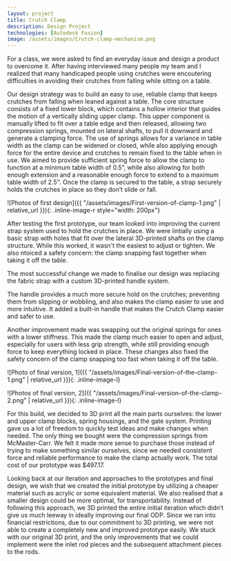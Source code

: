 ```yaml
---
layout: project
title: Crutch Clamp 
description: Design Project
technologies: [Autodesk Fusion]
image: /assets/images/Crutch-clamp-mechanism.png
---
```


For a class, we were asked to find an everyday issue and design a product to overcome it. After having interviewed many people my team and I realized that many handicaped people using crutches were encoutering difficulties in avoiding their crutches from falling while sitting on a table.  

Our design strategy was to build an easy to use, reliable clamp that keeps crutches from falling when leaned against a table. The core structure consists of a fixed lower block, which contains a hollow interior that guides the motion of a vertically sliding upper clamp. This upper component is manually lifted to fit over a table edge and then released, allowing two compression springs, mounted on lateral shafts, to pull it downward and generate a clamping force. The use of springs allows for a variance in table width as the clamp can be widened or closed, while also applying enough force for the entire device and crutches to remain fixed to the table when in use.  We aimed to provide sufficient spring force to allow the clamp to function at a minimum table width of 0.5”, while also allowing for both enough extension and a reasonable enough force to extend to a maximum table width of 2.5’’.  Once the clamp is secured to the table, a strap securely holds the crutches in place so they don’t slide or fall.

![Photos of first design]({{ "/assets/images/First-version-of-clamp-1.png" | relative_url }}){: .inline-image-r style="width: 200px"}


After testing the first prototype, our team looked into improving the current strap system used to hold the crutches in place. We were iintially using a basic strap with holes that fit over the lateral 3D-printed shafts on the clamp structure. While this worked, it wasn't the easiest to adjust or tighten. We also ntoiced a safety concern: the clamp snapping fast together when taking it off the table.

The most successful change we made to finalise our design was replacing the fabric strap with a custom 3D-printed handle system. 

The handle provides a much more secure hold on the crutches; preventing them from slipping or wobbling, and also makes the clamp easier to use and more intuitive. It added a built-in handle that makes the Crutch Clamp easier and safer to use.

Another improvement made was swapping out the original springs for ones with a lower stiffness. This made the clamp much easier to open and adjust, especially for users with less grip strength, while still providing enough force to keep everything locked in place. These changes also fixed the safety concern of the clamp snapping too fast  when taking it off the table. 

![Photo of final version, 1]({{ "/assets/images/Final-version-of-the-clamp-1.png" | relative_url }}){: .inline-image-l}

![Photos of final version, 2]({{ "/assets/images/Final-version-of-the-clamp-2.png" | relative_url }}){: .inline-image-l}

For this build, we decided to 3D print all the main parts ourselves: the lower and upper clamp blocks, spring housings, and the gate system. Printing gave us a lot of freedom to quickly test ideas and make changes when needed. The only thing we bought were the compression springs from McMaster-Carr. We felt it made more sense to purchase those instead of trying to make something similar ourselves, since we needed consistent force and reliable performance to make the clamp actually work. The total cost of our prototype was $497.17.

Looking back at our iteration and approaches to the prototypes and final design, we wish that we created the initial prototype by utilizing a cheaper material such as acrylic or some equivalent material. We also realised that a smaller design could be more optimal, for transportability. Instead of following this approach, we 3D printed the entire initial iteration which didn’t give us much leeway in ideally improving our final ODP. Since we ran into financial restrictions, due to our commitment to 3D printing, we were not able to create a completely new and improved prototype easily. We stuck with our original 3D print, and the only improvements that we could implement were the inlet rod pieces and the subsequent attachment pieces to the rods. 
